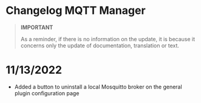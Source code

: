 # Changelog MQTT Manager

>**IMPORTANT**
>
>As a reminder, if there is no information on the update, it is because it concerns only the update of documentation, translation or text.

# 11/13/2022

- Added a button to uninstall a local Mosquitto broker on the general plugin configuration page
